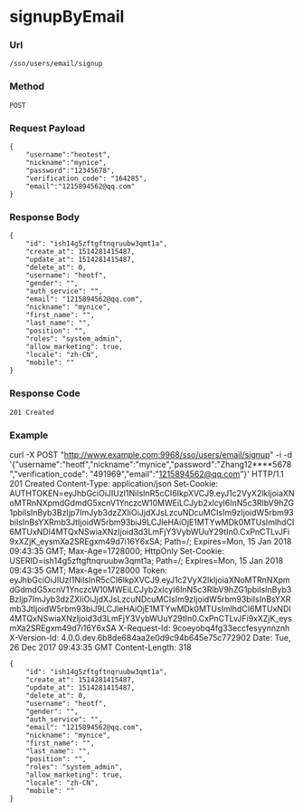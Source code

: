 # signupByEmail 
    

### Url
    /sso/users/email/signup

### Method
    POST

### Request Payload
	{
		"username":"heotest",
		"nickname":"mynice",
		"password":"12345678",
		"verification_code": "164285",
		"email":"1215894562@qq.com"
	}


### Response Body
    {
        "id": "ish14g5zftgftnqruubw3qmt1a",
        "create_at": 1514281415487,
        "update_at": 1514281415487,
        "delete_at": 0,
        "username": "heotf",
        "gender": "",
        "auth_service": "",
        "email": "1215894562@qq.com",
        "nickname": "mynice",
        "first_name": "",
        "last_name": "",
        "position": "",
        "roles": "system_admin",
        "allow_marketing": true,
        "locale": "zh-CN",
        "mobile": ""
    }

### Response Code
    201 Created

### Example 
  curl -X POST  "http://www.example.com:9968/sso/users/email/signup"  -i -d '{"username":"heotf","nickname":"mynice","password":"Zhang12****5678","verification_code": "491969","email":"1215894562@qq.com"}'
    HTTP/1.1 201 Created
    Content-Type: application/json
    Set-Cookie: AUTHTOKEN=eyJhbGciOiJIUzI1NiIsInR5cCI6IkpXVCJ9.eyJ1c2VyX2lkIjoiaXNoMTRnNXpmdGdmdG5xcnV1YnczcW10MWEiLCJyb2xlcyI6InN5c3RlbV9hZG1pbiIsInByb3BzIjp7ImJyb3dzZXIiOiJjdXJsLzcuNDcuMCIsIm9zIjoidW5rbm93biIsInBsYXRmb3JtIjoidW5rbm93biJ9LCJleHAiOjE1MTYwMDk0MTUsImlhdCI6MTUxNDI4MTQxNSwiaXNzIjoid3d3LmFjY3VybWUuY29tIn0.CxPnCTLvJFi9xXZjK_eysmXa2SREgxm49d7i16Y6xSA; Path=/; Expires=Mon, 15 Jan 2018 09:43:35 GMT; Max-Age=1728000; HttpOnly
    Set-Cookie: USERID=ish14g5zftgftnqruubw3qmt1a; Path=/; Expires=Mon, 15 Jan 2018 09:43:35 GMT; Max-Age=1728000
    Token: eyJhbGciOiJIUzI1NiIsInR5cCI6IkpXVCJ9.eyJ1c2VyX2lkIjoiaXNoMTRnNXpmdGdmdG5xcnV1YnczcW10MWEiLCJyb2xlcyI6InN5c3RlbV9hZG1pbiIsInByb3BzIjp7ImJyb3dzZXIiOiJjdXJsLzcuNDcuMCIsIm9zIjoidW5rbm93biIsInBsYXRmb3JtIjoidW5rbm93biJ9LCJleHAiOjE1MTYwMDk0MTUsImlhdCI6MTUxNDI4MTQxNSwiaXNzIjoid3d3LmFjY3VybWUuY29tIn0.CxPnCTLvJFi9xXZjK_eysmXa2SREgxm49d7i16Y6xSA
    X-Request-Id: 9coeyobq4fg33eccfesyynnznh
    X-Version-Id: 4.0.0.dev.6b8de684aa2e0d9c94b645e75c772902
    Date: Tue, 26 Dec 2017 09:43:35 GMT
    Content-Length: 318

    {
        "id": "ish14g5zftgftnqruubw3qmt1a",
        "create_at": 1514281415487,
        "update_at": 1514281415487,
        "delete_at": 0,
        "username": "heotf",
        "gender": "",
        "auth_service": "",
        "email": "1215894562@qq.com",
        "nickname": "mynice",
        "first_name": "",
        "last_name": "",
        "position": "",
        "roles": "system_admin",
        "allow_marketing": true,
        "locale": "zh-CN",
        "mobile": ""
    }